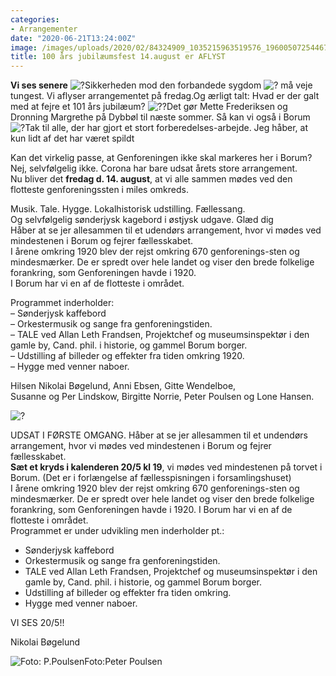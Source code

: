 ```yaml
---
categories:
- Arrangementer
date: "2020-06-21T13:24:00Z"
image: /images/uploads/2020/02/84324909_1035215963519576_1960050725446746112_o.jpg
title: 100 års jubilæumsfest 14.august er AFLYST
---
```


**Vi ses senere** ![?](https://static.xx.fbcdn.net/images/emoji.php/v9/tce/1/16/1f600.png)Sikkerheden mod den forbandede sygdom ![?](https://static.xx.fbcdn.net/images/emoji.php/v9/t44/1/16/1f480.png) må veje tungest. Vi aflyser arrangementet på fredag.Og ærligt talt: Hvad er der galt med at fejre et 101 års jubilæum? ![??](https://static.xx.fbcdn.net/images/emoji.php/v9/t4/1/16/1f1e9_1f1f0.png)Det gør Mette Frederiksen og Dronning Margrethe på Dybbøl til næste sommer. Så kan vi også i Borum ![?](https://static.xx.fbcdn.net/images/emoji.php/v9/t4c/1/16/1f642.png)Tak til alle, der har gjort et stort forberedelses-arbejde. Jeg håber, at kun lidt af det har været spildt

Kan det virkelig passe, at Genforeningen ikke skal markeres her i Borum?   
Nej, selvfølgelig ikke. Corona har bare udsat årets store arrangement.  
Nu bliver det **fredag d. 14. august**, at vi alle sammen mødes ved den flotteste genforeningssten i miles omkreds.  
  
Musik. Tale. Hygge. Lokalhistorisk udstilling. Fællessang.  
Og selvfølgelig sønderjysk kagebord i østjysk udgave. Glæd dig  
Håber at se jer allesammen til et udendørs arrangement, hvor vi mødes ved mindestenen i Borum og fejrer fællesskabet.  
I årene omkring 1920 blev der rejst omkring 670 genforenings-sten og mindesmærker. De er spredt over hele landet og viser den brede folkelige forankring, som Genforeningen havde i 1920.  
I Borum har vi en af de flotteste i området.  
  
Programmet inderholder:  
– Sønderjysk kaffebord  
– Orkestermusik og sange fra genforeningstiden.  
– TALE ved Allan Leth Frandsen, Projektchef og museumsinspektør i den gamle by, Cand. phil. i historie, og gammel Borum borger.  
– Udstilling af billeder og effekter fra tiden omkring 1920.  
– Hygge med venner naboer.  
  
Hilsen Nikolai Bøgelund, Anni Ebsen, Gitte Wendelboe,  
Susanne og Per Lindskow, Birgitte Norrie, Peter Poulsen og Lone Hansen.

![?](https://www.facebook.com/images/emoji.php/v9/t4c/1/16/1f642.png)

UDSAT I FØRSTE OMGANG. Håber at se jer allesammen til et undendørs arrangement, hvor vi mødes ved mindestenen i Borum og fejrer fællesskabet.  
**Sæt et kryds i kalenderen 20/5 kl 19**, vi mødes ved mindestenen på torvet i Borum. (Det er i forlængelse af fællesspisningen i forsamlingshuset)  
I årene omkring 1920 blev der rejst omkring 670 genforenings-sten og mindesmærker. De er spredt over hele landet og viser den brede folkelige forankring, som Genforeningen havde i 1920. I Borum har vi en af de flotteste i området.  
Programmet er under udvikling men inderholder pt.:

- Sønderjysk kaffebord
- Orkestermusik og sange fra genforeningstiden.
- TALE ved Allan Leth Frandsen, Projektchef og museumsinspektør i den gamle by, Cand. phil. i historie, og gammel Borum borger.
- Udstilling af billeder og effekter fra tiden omkring.
- Hygge med venner naboer.

VI SES 20/5!!

Nikolai Bøgelund

![Foto: P.Poulsen](/images/uploads/2020/02/84324909_1035215963519576_1960050725446746112_o.jpg)Foto:Peter Poulsen